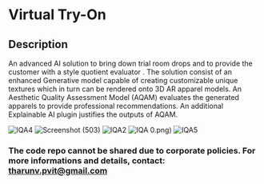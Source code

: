 # Virtual Try-On

## Description
An advanced AI solution to bring down trial room drops and to provide the customer with a style quotient evaluator . The solution consist of an enhanced Generative model capable of creating customizable unique textures which in turn can be rendered onto 3D AR apparel models. An Aesthetic Quality Assessment Model (AQAM) evaluates the generated apparels to provide professional recommendations. An additional Explainable AI plugin justifies the outputs of AQAM.

![IQA4](https://user-images.githubusercontent.com/41953267/139610574-2c3c5181-99cc-4ef5-b252-5416b3b51fac.png)
![Screenshot (503)](https://user-images.githubusercontent.com/41953267/139062425-c2b6874e-f734-4c57-85ec-adaea322dba9.png)
![IQA2](https://user-images.githubusercontent.com/41953267/139611302-2e9146c9-678e-4330-9b2c-c8d7a77341be.png)
![IQA](https://user-images.githubusercontent.com/41953267/139611305-0f7a1eda-e617-4132-ab46-29e3f76cab69.png)
0.png)
![IQA5](https://user-images.githubusercontent.com/41953267/139611446-d69826c8-f86b-418b-8f0a-eec879767190.png)


### The code repo cannot be shared due to corporate policies. For more informations and details, contact: tharunv.pvit@gmail.com
